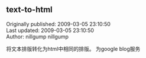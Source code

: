 ## text-to-html  
Originally published: 2009-03-05 23:10:50  
Last updated: 2009-03-05 23:10:50  
Author: nillgump nillgump  
  
将文本排版转化为html中相同的排版。
为google blog服务